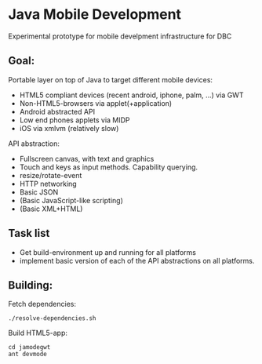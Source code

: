 # Java Mobile Development 

Experimental prototype for mobile develpment infrastructure for DBC

## Goal: 

Portable layer on top of Java to target different mobile devices:

- HTML5 compliant devices (recent android, iphone, palm, ...) via GWT
- Non-HTML5-browsers via applet(+application)
- Android abstracted API
- Low end phones applets via MIDP
- iOS via xmlvm (relatively slow)

API abstraction:

- Fullscreen canvas, with text and graphics
- Touch and keys as input methods. Capability querying.
- resize/rotate-event
- HTTP networking
- Basic JSON 
- (Basic JavaScript-like scripting)
- (Basic XML+HTML)

## Task list

- Get build-environment up and running for all platforms
- implement basic version of each of the API abstractions on all platforms.

## Building:

Fetch dependencies:

    ./resolve-dependencies.sh

Build HTML5-app:
  
    cd jamodegwt
    ant devmode
